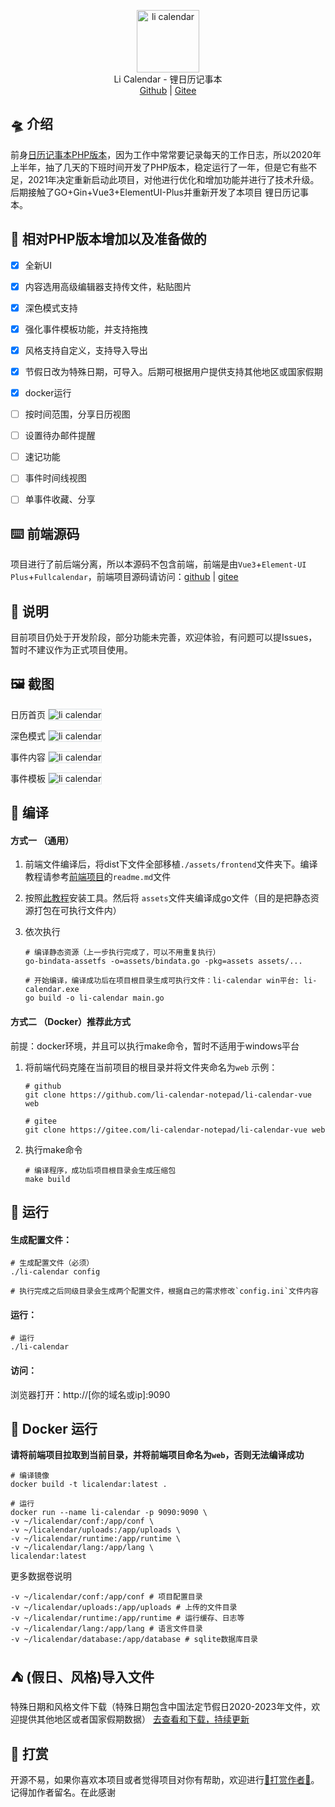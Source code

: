 

<p align="center">
<img alt="li calendar" src="./readme_src/logo.png" width="100px" />
<br>
Li Calendar - 锂日历记事本
<br>
<a title="Github" target="_blank" href="https://github.com/li-calendar-notepad">Github</a> |
<a title="Gitee" target="_blank" href="https://gitee.com/li-calendar-notepad">Gitee</a> 
</p>





## 🛸 介绍

前身[日历记事本PHP版本](https://gitee.com/hslr/calendar_notepad)，因为工作中常常要记录每天的工作日志，所以2020年上半年，抽了几天的下班时间开发了PHP版本，稳定运行了一年，但是它有些不足，2021年决定重新启动此项目，对他进行优化和增加功能并进行了技术升级。后期接触了GO+Gin+Vue3+ElementUI-Plus并重新开发了本项目 锂日历记事本。

## 🌱 相对PHP版本增加以及准备做的
- [x] 全新UI
- [x] 内容选用高级编辑器支持传文件，粘贴图片
- [x] 深色模式支持
- [x] 强化事件模板功能，并支持拖拽
- [x] 风格支持自定义，支持导入导出
- [x] 节假日改为特殊日期，可导入。后期可根据用户提供支持其他地区或国家假期
- [x] docker运行
- [ ] 按时间范围，分享日历视图
- [ ] 设置待办邮件提醒
- [ ] 速记功能
- [ ] 事件时间线视图
- [ ] 单事件收藏、分享


## ⌨️ 前端源码
项目进行了前后端分离，所以本源码不包含前端，前端是由`Vue3`+`Element-UI Plus`+`Fullcalendar`，前端项目源码请访问：[github](https://github.com/li-calendar-notepad/li-calendar-vue) | [gitee](https://gitee.com/li-calendar-notepad/li-calendar-vue)

## 🚥 说明
目前项目仍处于开发阶段，部分功能未完善，欢迎体验，有问题可以提Issues，暂时不建议作为正式项目使用。

## 🖼️ 截图

日历首页
<img alt="li calendar" style="border:1px solid #dce1e4;" src="./readme_src/screenshot/item_home.png" />

深色模式
<img alt="li calendar" style="border:1px solid #dce1e4;" src="./readme_src/screenshot/dark.png" />

事件内容
<img alt="li calendar" style="border:1px solid #dce1e4;" src="./readme_src/screenshot/event_content.png" />

事件模板
<img alt="li calendar" style="border:1px solid #dce1e4;" src="./readme_src/screenshot/item_home_model.png" />

## 💾 编译

#### 方式一 （通用）

1. 前端文件编译后，将dist下文件全部移植`./assets/frontend`文件夹下。编译教程请参考[前端项目](#前端代码地址)的`readme.md`文件

2. 按照[此教程](./assets/readme.md)安装工具。然后将
    `assets`文件夹编译成go文件（目的是把静态资源打包在可执行文件内）
3. 依次执行
    ```shell
    # 编译静态资源（上一步执行完成了，可以不用重复执行）
    go-bindata-assetfs -o=assets/bindata.go -pkg=assets assets/... 
    
    # 开始编译，编译成功后在项目根目录生成可执行文件：li-calendar win平台: li-calendar.exe
    go build -o li-calendar main.go
    ```
#### 方式二 （Docker）推荐此方式

前提：docker环境，并且可以执行make命令，暂时不适用于windows平台

1. 将前端代码克隆在当前项目的根目录并将文件夹命名为`web`
    示例：
    ```shell
    # github
    git clone https://github.com/li-calendar-notepad/li-calendar-vue web
    
    # gitee
    git clone https://gitee.com/li-calendar-notepad/li-calendar-vue web
    ```
2. 执行make命令
    ```shell
    # 编译程序，成功后项目根目录会生成压缩包
    make build
    ```

## 🚄 运行

#### 生成配置文件：
```
# 生成配置文件（必须）
./li-calendar config

# 执行完成之后同级目录会生成两个配置文件，根据自己的需求修改`config.ini`文件内容
```

#### 运行：
```
# 运行
./li-calendar 
```

#### 访问：
浏览器打开：http://[你的域名或ip]:9090


## 💎 Docker 运行

**请将前端项目拉取到当前目录，并将前端项目命名为`web`，否则无法编译成功**

```shell
# 编译镜像
docker build -t licalendar:latest . 

# 运行
docker run --name li-calendar -p 9090:9090 \
-v ~/licalendar/conf:/app/conf \
-v ~/licalendar/uploads:/app/uploads \
-v ~/licalendar/runtime:/app/runtime \
-v ~/licalendar/lang:/app/lang \
licalendar:latest
```

更多数据卷说明
```
-v ~/licalendar/conf:/app/conf # 项目配置目录
-v ~/licalendar/uploads:/app/uploads # 上传的文件目录
-v ~/licalendar/runtime:/app/runtime # 运行缓存、日志等
-v ~/licalendar/lang:/app/lang # 语言文件目录
-v ~/licalendar/database:/app/database # sqlite数据库目录
```

## ⛺ (假日、风格)导入文件
特殊日期和风格文件下载（特殊日期包含中国法定节假日2020-2023年文件，欢迎提供其他地区或者国家假期数据）
[去查看和下载，持续更新](https://cloud.enianteam.com/#/share/ugwzotae)

## 🎁 打赏

开源不易，如果你喜欢本项目或者觉得项目对你有帮助，欢迎进行[🧧打赏作者🧧](https://blog.enianteam.com/u/sun/content/11#%E6%89%93%E8%B5%8F)。记得加作者留名。在此感谢